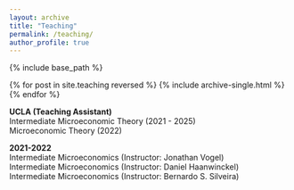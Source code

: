 ```yaml
---
layout: archive
title: "Teaching"
permalink: /teaching/
author_profile: true
---
```


{% include base_path %}

{% for post in site.teaching reversed %}
  {% include archive-single.html %}
{% endfor %}

**UCLA (Teaching Assistant)**<br>
<span class="indent"> Intermediate Microeconomic Theory (2021 - 2025)</span><br>
<span class="indent"> Microeconomic Theory (2022)</span><br>

**2021-2022**<br>
<span class="indent"> Intermediate Microeconomics (Instructor: Jonathan Vogel)</span><br>
<span class="indent"> Intermediate Microeconomics (Instructor: Daniel Haanwinckel)</span><br>
<span class="indent"> Intermediate Microeconomics (Instructor: Bernardo S. Silveira)</span><br>
